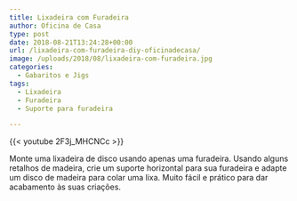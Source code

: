 ```yaml
---
title: Lixadeira com Furadeira
author: Oficina de Casa
type: post
date: 2018-08-21T13:24:28+00:00
url: /lixadeira-com-furadeira-diy-oficinadecasa/
image: /uploads/2018/08/lixadeira-com-furadeira.jpg
categories:
  - Gabaritos e Jigs
tags:
  - Lixadeira
  - Furadeira
  - Suporte para furadeira

---
```

{{< youtube 2F3j_MHCNCc >}}

Monte uma lixadeira de disco usando apenas uma furadeira. Usando alguns retalhos de madeira, crie um suporte horizontal para sua furadeira e adapte um disco de madeira para colar uma lixa. Muito fácil e prático para dar acabamento às suas criações.
